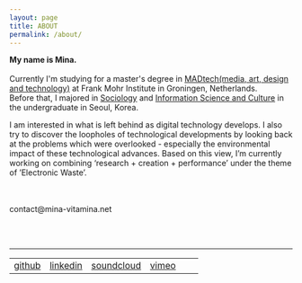 ```yaml
---
layout: page
title: ABOUT
permalink: /about/
---
```


<p><b>
My name is Mina.</b><br/><br/>
Currently I'm studying for a master's degree in <a href="http://fmi.academieminerva.nl/Programs/MADtech" target="blank">MADtech(media, art, design and technology)</a> at Frank Mohr Institute in Groningen, Netherlands.<br/>
Before that, I majored in <a href="http://sociology.snu.ac.kr/eng" target="blank">Sociology</a> and <a href="http://isc.snu.ac.kr/" target="blank">Information Science and Culture</a> in the undergraduate in Seoul, Korea.
</p>

<p>
I am interested in what is left behind as digital technology develops. I also try to discover the loopholes of technological developments by looking back at the problems which were overlooked - especially the environmental impact of these technological advances. Based on this view, I’m currently working on combining ‘research + creation + performance’ under the theme of ’Electronic Waste’.
</p><br/><br/>

<!-- <address>
  <a href="mailto:lucid2713@gmail.com"><span class="icon email"></span>contact me</a>
</address> -->

<div id="email">contact@mina-vitamina.net</div>

<br/><br/>
<hr>
<table id="other_links">
<tr>
<td><a href="http://github.com/lucid2713" target="blank"><span class="icon github"></span>github</a></td>
<td><a href="https://www.linkedin.com/in/mina-kim-66b849156/" target="blank"><span class="icon linkedin"></span>linkedin</a></td>
<td><a href="https://soundcloud.com/mina-vitamina" target="blank"><span class="icon soundcloud"></span>soundcloud</a></td>
<td><a href="https://vimeo.com/vitamina" target="blank"><span class="icon vimeo"></span>vimeo</a></td>
<td><a href="https://www.facebook.com/mina.kim.vitamina" target="blank"><span class="icon facebook"></span></a></td>
<td><address><a href="mailto:lucid2713@gmail.com"><span class="icon email"></span></a></address></td>
</tr>
</table>
